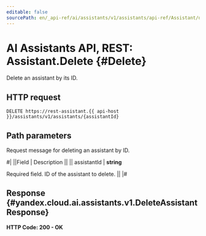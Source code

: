 ```yaml
---
editable: false
sourcePath: en/_api-ref/ai/assistants/v1/assistants/api-ref/Assistant/delete.md
---
```


# AI Assistants API, REST: Assistant.Delete {#Delete}

Delete an assistant by its ID.

## HTTP request

```
DELETE https://rest-assistant.{{ api-host }}/assistants/v1/assistants/{assistantId}
```

## Path parameters

Request message for deleting an assistant by ID.

#|
||Field | Description ||
|| assistantId | **string**

Required field. ID of the assistant to delete. ||
|#

## Response {#yandex.cloud.ai.assistants.v1.DeleteAssistantResponse}

**HTTP Code: 200 - OK**